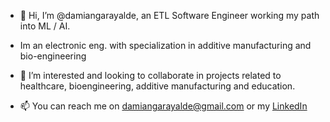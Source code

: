 - 👋 Hi, I’m @damiangarayalde, an ETL Software Engineer working my path into ML / AI. 

- Im an electronic eng. with specialization in additive manufacturing and bio-engineering 

- 👀 I’m interested and looking to collaborate in projects related to healthcare, bioengineering, additive manufacturing and education.

- 📫 You can reach me on damiangarayalde@gmail.com or my [LinkedIn](https://www.linkedin.com/in/damiangarayalde/) 


<!---
damiangarayalde/damiangarayalde is a ✨ special ✨ repository because its `README.md` (this file) appears on your GitHub profile.
You can click the Preview link to take a look at your changes.
--->
